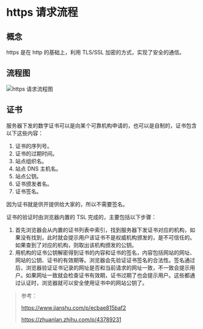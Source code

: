 # https 请求流程


## 概念

https 是在 http 的基础上，利用 TLS/SSL 加密的方式，实现了安全的通信。

## 流程图

![https 请求流程图](https://cdn.jsdelivr.net/gh/fengrui358/img@main/202203161213431.png)

## 证书

服务器下发的数字证书可以是向某个可靠机构申请的，也可以是自制的，证书包含以下这些内容：

1. 证书的序列号。
2. 证书的过期时间。
3. 站点组织名。
4. 站点 DNS 主机名。
5. 站点公钥。
6. 证书颁发者名。
7. 证书签名。

因为证书就是供开提供给大家的，所以不需要签名。

证书的验证时由浏览器内置的 TSL 完成的，主要包括以下步骤：

1. 首先浏览器会从内置的证书列表中索引，找到服务器下发证书对应的机构，如果没有找到，此时就会提示用户该证书不是权威机构颁发的，是不可信任的。如果查到了对应的机构，则取出该机构颁发的公钥。
2. 用机构的证书公钥解密得到证书的内容和证书的签名，内容包括网站的网址、网站的公钥、证书的有效期等。浏览器会先验证证书签名的合法性。签名通过后，浏览器验证证书记录的网址是否和当前请求的网址一致，不一致会提示用户。如果网址一致就会检查证书有效期，证书过期了也会提示用户。这些都通过认证时，浏览器就可以安全使用证书中的网站公钥了。

> 参考：
>
> <https://www.jianshu.com/p/ecbae815baf2>
>
> <https://zhuanlan.zhihu.com/p/43789231>

